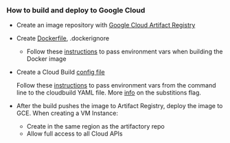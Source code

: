### How to build and deploy to Google Cloud

* Create an image repository with [Google Cloud Artifact Registry](https://cloud.google.com/artifact-registry)

* Create [Dockerfile](https://docs.docker.com/engine/reference/builder/), .dockerignore

    * Follow these [instructions](https://stackoverflow.com/questions/31198835/can-we-pass-env-variables-through-cmd-line-while-building-a-docker-image-through) to pass environment vars when building the Docker image

* Create a Cloud Build [config file](https://cloud.google.com/build/docs/build-push-docker-image#build_an_image_using_a_build_config_file)

    Follow these [instructions](https://stackoverflow.com/questions/66223475/google-cloud-build-pass-environment-variable-for-dockerfile) to pass environment vars from the command line to the cloudbuild YAML file. More [info](https://cloud.google.com/sdk/gcloud/reference/builds/submit#--substitutions) on the substitions flag.

* After the build pushes the image to Artifact Registry, deploy the image to GCE. When creating a VM Instance:

    * Create in the same region as the artifactory repo
    * Allow full access to all Cloud APIs

